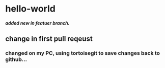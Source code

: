 # hello-world

##### added new in featuer branch.

## change in first pull reqeust

### changed on my PC, using tortoisegit to save changes back to github...
